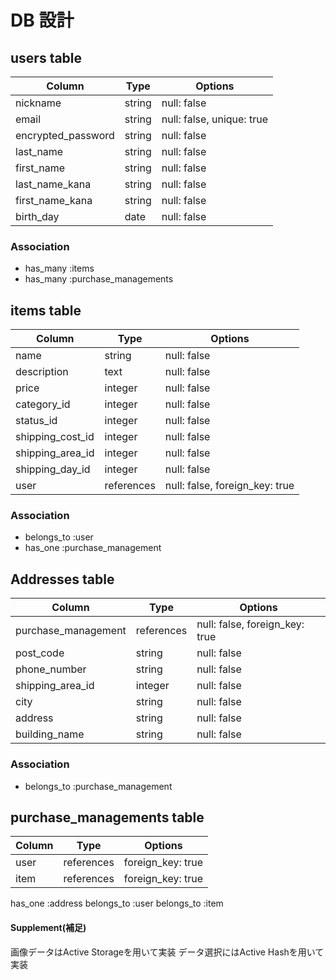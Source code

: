 # DB 設計

## users table

| Column             | Type                | Options                  |
|--------------------|---------------------|--------------------------|
| nickname           | string              | null: false              |
| email              | string              | null: false, unique: true|
| encrypted_password | string              | null: false              |
| last_name          | string              | null: false              |
| first_name         | string              | null: false              |
| last_name_kana     | string              | null: false              |
| first_name_kana    | string              | null: false              |
| birth_day          | date                | null: false              |



### Association

- has_many :items
- has_many :purchase_managements




## items table

| Column                              | Type       | Options                       |
|-------------------------------------|------------|-------------------------------|
| name                                | string     | null: false                   |
| description                         | text       | null: false                   |
| price                               | integer    | null: false                   |
| category_id                         | integer    | null: false                   |
| status_id                           | integer    | null: false                   |
| shipping_cost_id                    | integer    | null: false                   |
| shipping_area_id                    | integer    | null: false                   |
| shipping_day_id                     | integer    | null: false                   |
| user                                | references | null: false, foreign_key: true|



### Association

- belongs_to :user
- has_one :purchase_management




## Addresses table

| Column                           | Type            | Options                       |
|----------------------------------|-----------------|-------------------------------|
| purchase_management              | references      | null: false, foreign_key: true|
| post_code                        | string          | null: false                   |
| phone_number                     | string          | null: false                   |
| shipping_area_id                 | integer         | null: false                   |
| city                             | string          | null: false                   |
| address                          | string          | null: false                   |
| building_name                    | string          | null: false                   |


### Association

- belongs_to :purchase_management



## purchase_managements table

| Column                 | Type      | Options          |
|------------------------|-----------|------------------|
| user                   | references| foreign_key: true|
| item                   | references| foreign_key: true|


has_one :address
belongs_to :user
belongs_to :item



#### Supplement(補足)

画像データはActive Storageを用いて実装
データ選択にはActive Hashを用いて実装
